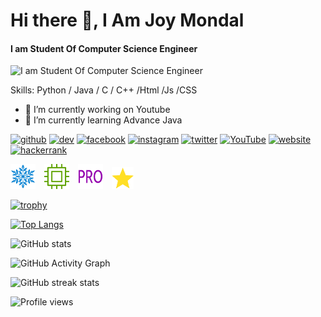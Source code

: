 # Hi there 👋, I Am Joy Mondal
#### I am Student Of Computer Science Engineer
![I am Student Of Computer Science Engineer](https://scontent.fjsr8-1.fna.fbcdn.net/v/t1.6435-9/p180x540/176982752_290468695910559_2590258971615359641_n.jpg?_nc_cat=108&ccb=1-5&_nc_sid=e3f864&_nc_eui2=AeF5-BnyE7icoU1Ws0fwS6434mdWhmqOinviZ1aGao6Ke4jEiGtbBT8OYvxXunShxfyC6mhM0NA-acvPx9fO69ck&_nc_ohc=tWEWZJWRNA0AX9p5aU-&_nc_ht=scontent.fjsr8-1.fna&oh=ea341fc4066929aabb3bfd40e98b89c5&oe=61AE0B2F)


Skills: Python / Java /  C  / C++ /Html /Js /CSS

- 🔭 I’m currently working on Youtube 
- 🌱 I’m currently learning Advance Java 


[<img src='https://cdn.jsdelivr.net/npm/simple-icons@3.0.1/icons/github.svg' alt='github' height='40'>](https://github.com/codewithjoymondal)  [<img src='https://cdn.jsdelivr.net/npm/simple-icons@3.0.1/icons/dev-dot-to.svg' alt='dev' height='40'>](https://dev.to/codewithjoymondal)  [<img src='https://cdn.jsdelivr.net/npm/simple-icons@3.0.1/icons/facebook.svg' alt='facebook' height='40'>](https://www.facebook.com/joymondal.cse)  [<img src='https://cdn.jsdelivr.net/npm/simple-icons@3.0.1/icons/instagram.svg' alt='instagram' height='40'>](https://www.instagram.com/codewithjoymondal/)  [<img src='https://cdn.jsdelivr.net/npm/simple-icons@3.0.1/icons/twitter.svg' alt='twitter' height='40'>](https://twitter.com/joymondalcse)  [<img src='https://cdn.jsdelivr.net/npm/simple-icons@3.0.1/icons/youtube.svg' alt='YouTube' height='40'>](https://www.youtube.com/channel/codewithjoy)  [<img src='https://cdn.jsdelivr.net/npm/simple-icons@3.0.1/icons/icloud.svg' alt='website' height='40'>](https://codewithjoymondal.com/)  [<img src='https://cdn.jsdelivr.net/npm/simple-icons@3.0.1/icons/hackerrank.svg' alt='hackerrank' height='40'>](https://www.hackerrank.com/CodeWithJoy)  

<a href='https://archiveprogram.github.com/'><img src='https://raw.githubusercontent.com/acervenky/animated-github-badges/master/assets/acbadge.gif' width='40' height='40'></a> <a href='https://docs.github.com/en/developers'><img src='https://raw.githubusercontent.com/acervenky/animated-github-badges/master/assets/devbadge.gif' width='40' height='40'></a> <a href='https://github.com/pricing'><img src='https://raw.githubusercontent.com/acervenky/animated-github-badges/master/assets/pro.gif' width='40' height='40'></a> <a href='https://stars.github.com/'><img src='https://raw.githubusercontent.com/acervenky/animated-github-badges/master/assets/starbadge.gif' width='35' height='35'></a> 

[![trophy](https://github-profile-trophy.vercel.app/?username=codewithjoymondal)](https://github.com/ryo-ma/github-profile-trophy)

[![Top Langs](https://github-readme-stats.vercel.app/api/top-langs/?username=codewithjoymondal)](https://github.com/anuraghazra/github-readme-stats)

![GitHub stats](https://github-readme-stats.vercel.app/api?username=codewithjoymondal&show_icons=true&count_private=true)  

![GitHub Activity Graph](https://activity-graph.herokuapp.com/graph?username=codewithjoymondal)  

![GitHub streak stats](https://github-readme-streak-stats.herokuapp.com/?user=codewithjoymondal)  

![Profile views](https://gpvc.arturio.dev/codewithjoymondal)  
